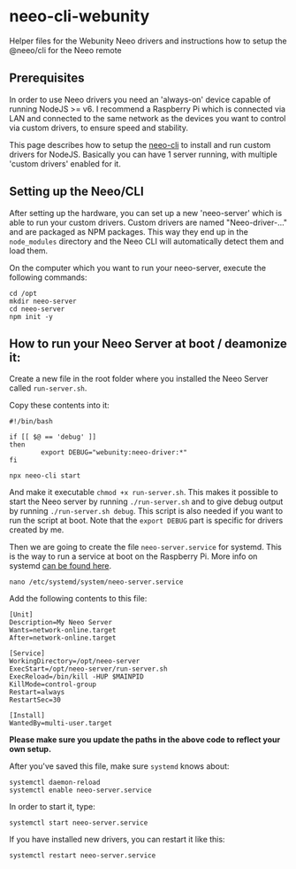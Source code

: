 # neeo-cli-webunity
Helper files for the Webunity Neeo drivers and instructions how to setup the @neeo/cli for the Neeo remote

## Prerequisites
In order to use Neeo drivers you need an 'always-on' device capable of running NodeJS >= v6. I recommend a Raspberry Pi which is connected via LAN and connected to the same network as the devices you want to control via custom drivers, to ensure speed and stability.

This page describes how to setup the [neeo-cli](https://github.com/NEEOInc/neeo-sdk-toolkit/tree/master/cli) to install and run custom drivers for NodeJS. Basically you can have 1 server running, with multiple 'custom drivers' enabled for it.

## Setting up the Neeo/CLI
After setting up the hardware, you can set up a new 'neeo-server' which is able to run your custom drivers. Custom drivers are named "Neeo-driver-..." and are packaged as NPM packages. This way they end up in the `node_modules` directory and the Neeo CLI will automatically detect them and load them.

On the computer which you want to run your neeo-server, execute the following commands:
```
cd /opt
mkdir neeo-server
cd neeo-server
npm init -y
```

## How to run your Neeo Server at boot / deamonize it:
Create a new file in the root folder where you installed the Neeo Server called `run-server.sh`.

Copy these contents into it:
```
#!/bin/bash

if [[ $@ == 'debug' ]]
then
        export DEBUG="webunity:neeo-driver:*"
fi

npx neeo-cli start
```

And make it executable `chmod +x run-server.sh`. This makes it possible to start the Neeo server by running `./run-server.sh` and to give debug output by running `./run-server.sh debug`. This script is also needed if you want to run the script at boot. Note that the `export DEBUG` part is specific for drivers created by me.

Then we are going to create the file `neeo-server.service` for systemd. This is the way to run a service at boot on the Raspberry Pi. More info on systemd [can be found here](https://www.digitalocean.com/community/tutorials/how-to-use-systemctl-to-manage-systemd-services-and-units).

```
nano /etc/systemd/system/neeo-server.service
```

Add the following contents to this file:
```
[Unit]
Description=My Neeo Server
Wants=network-online.target
After=network-online.target

[Service]
WorkingDirectory=/opt/neeo-server
ExecStart=/opt/neeo-server/run-server.sh
ExecReload=/bin/kill -HUP $MAINPID
KillMode=control-group
Restart=always
RestartSec=30

[Install]
WantedBy=multi-user.target
```

**Please make sure you update the paths in the above code to reflect your own setup.**

After you've saved this file, make sure `systemd` knows about:

```
systemctl daemon-reload
systemctl enable neeo-server.service
```

In order to start it, type:
```
systemctl start neeo-server.service
```

If you have installed new drivers, you can restart it like this:
```
systemctl restart neeo-server.service
```
